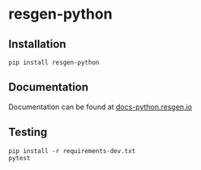 # resgen-python

## Installation

```
pip install resgen-python
```

## Documentation

Documentation can be found at [docs-python.resgen.io](https://docs-python.resgen.io)

## Testing

```
pip install -r requirements-dev.txt
pytest
```
